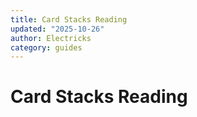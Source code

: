 ```yaml
---
title: Card Stacks Reading
updated: "2025-10-26"
author: Electricks
category: guides
---
```


# Card Stacks Reading

